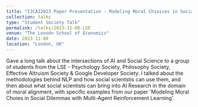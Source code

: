 ```yaml
---
title: "IJCAI2023 Paper Presentation - Modeling Moral Chioices in Social Dilemmas with Multi-Agen Reinforcement Learning"
collection: talks
type: "Student Society Talk"
permalink: /talks/2023-11-08-LSE
venue: "The Lonodn School of Economics"
date: 2023-11-08
location: "London, UK"
---
```


Gave a long talk about the intersections of AI and Social Science to a group of students from the LSE - Psychology Society, Philosophy Society, Effective Altruism Society & Google Developer Society. I talked about the methodologies behind NLP and how social scientstis can use them, and then about what social scientists can bring into AI Research in the domain of moral alignment, with specific examples from our paper 'Modeling Moral Choies in Social Dilemmas with Multi-Agent Reinforcement Learning'. 
